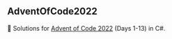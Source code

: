 ## AdventOfCode2022

:christmas_tree: Solutions for [Advent of Code 2022](https://adventofcode.com/2022) (Days 1-13) in C#.
